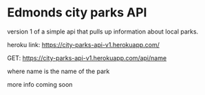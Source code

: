 # Edmonds city parks API

version 1 of a simple api that pulls up information about local parks.

heroku link: https://city-parks-api-v1.herokuapp.com/

GET: https://city-parks-api-v1.herokuapp.com/api/name

where name is the name of the park

more info coming soon